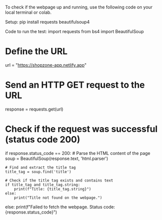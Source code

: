 To check if the webpage up and running, use the following code on your local terminal or colab.

Setup: pip install requests beautifulsoup4

Code to run the test: 
import requests
from bs4 import BeautifulSoup

# Define the URL
url = "https://shopzone-app.netlify.app"

# Send an HTTP GET request to the URL
response = requests.get(url)

# Check if the request was successful (status code 200)
if response.status_code == 200:
    # Parse the HTML content of the page
    soup = BeautifulSoup(response.text, 'html.parser')

    # Find and extract the title tag
    title_tag = soup.find('title')

    # Check if the title tag exists and contains text
    if title_tag and title_tag.string:
        print(f"Title: {title_tag.string}")
    else:
        print("Title not found on the webpage.")
else:
    print(f"Failed to fetch the webpage. Status code: {response.status_code}")